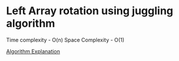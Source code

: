 # Left Array rotation using juggling algorithm

Time complexity - O(n)
Space Complexity - O(1)

[Algorithm Explanation](https://www.youtube.com/watch?v=VEUta79Lt2c&list=PLWb0cWXA-TbCD9xkgaDicM3G6Ch6jfhnO)
